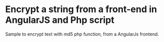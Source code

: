 # Encrypt a string from a front-end in AngularJS and Php script

Sample to encrypt text with md5 php function, from a AngularJs frontend.
